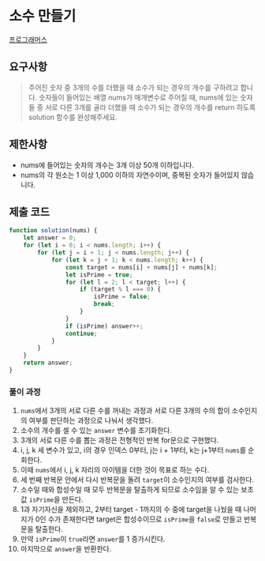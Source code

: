 # 소수 만들기

[프로그래머스](https://programmers.co.kr/learn/courses/30/lessons/12977)

## 요구사항

>주어진 숫자 중 3개의 수를 더했을 때 소수가 되는 경우의 개수를 구하려고 합니다. 숫자들이 들어있는 배열 nums가 매개변수로 주어질 때, nums에 있는 숫자들 중 서로 다른 3개를 골라 더했을 때 소수가 되는 경우의 개수를 return 하도록 solution 함수를 완성해주세요.

## 제한사항

- nums에 들어있는 숫자의 개수는 3개 이상 50개 이하입니다.
- nums의 각 원소는 1 이상 1,000 이하의 자연수이며, 중복된 숫자가 들어있지 않습니다.

## 제출 코드

```javascript
function solution(nums) {
    let answer = 0;
    for (let i = 0; i < nums.length; i++) {
        for (let j = i + 1; j < nums.length; j++) {
            for (let k = j + 1; k < nums.length; k++) {
                const target = nums[i] + nums[j] + nums[k];
                let isPrime = true;
                for (let l = 2; l < target; l++) {
                    if (target % l === 0) {
                        isPrime = false;
                        break;
                    }
                }
                if (isPrime) answer++;
                continue;
            }
        }
    }
    return answer;
}
```

### 풀이 과정

1. `nums`에서 3개의 서로 다른 수를 꺼내는 과정과 서로 다른 3개의 수의 합이 소수인지의 여부를 판단하는 과정으로 나눠서 생각했다.
2. 소수의 개수를 셀 수 있는 `answer` 변수를 초기화한다.
3. 3개의 서로 다른 수를 뽑는 과정은 전형적인 반복 for문으로 구현했다.
4. i, j, k 세 변수가 있고, i의 경우 인덱스 0부터, j는 i + 1부터, k는 j+1부터 `nums`를 순회한다.
5. 이때 `nums`에서 i, j, k 자리의 아이템을 더한 것이 목표로 하는 수다.
6. 세 번째 반복문 안에서 다시 반복문을 돌려 `target`이 소수인지의 여부를 검사한다.
7. 소수일 때와 합성수일 때 모두 반복문을 탈출하게 되므로 소수임을 알 수 있는 보초값 `isPrime`을 만든다.
8. 1과 자기자신을 제외하고, 2부터 target - 1까지의 수 중에 target을 나눴을 때 나머지가 0인 수가 존재한다면 target은 합성수이므로 `isPrime`을 `false`로 만들고 반복문을 탈출한다.
9. 만약 `isPrime`이 `true`라면 `answer`를 1 증가시킨다.
10. 마지막으로 `answer`을 반환한다.
